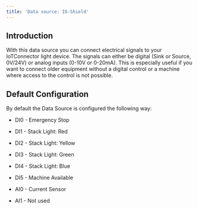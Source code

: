 ```yaml
---
title: 'Data source: IO-Shield'
---
```


## Introduction

With this data source you can connect electrical signals to your IoTConnector light device. The signals can either be digital (Sink or Source, 0V/24V) or analog inputs (0-10V or 0-20mA). This is especially useful if you want to connect older equipment without a digital control or a machine where access to the control is not possible.

## Default Configuration

By default the Data Source is configured the following way:

- DI0 - Emergency Stop
- DI1 - Stack Light: Red
- DI2 - Stack Light: Yellow
- DI3 - Stack Light: Green
- DI4 - Stack Light: Blue
- DI5 - Machine Available

- AI0 - Current Sensor
- AI1 - Not used
